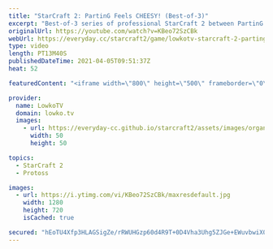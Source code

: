 ```yaml
---
title: "StarCraft 2: PartinG Feels CHEESY! (Best-of-3)"
excerpt: "Best-of-3 series of professional StarCraft 2 between PartinG and Ragnarok. In this particular series PartinG is feeling cheesy as he opens up as aggressively as possible versus his Zerg opponent.  Support my work on Patreon: http://www.patreon.com/lowkotv Become a YouTube member: https://lowko.tv/join"
originalUrl: https://youtube.com/watch?v=KBeo72SzCBk
webUrl: https://everyday.cc/starcraft2/game/lowkotv-starcraft-2-parting-feels-cheesy-best-of-3/
type: video
length: PT13M40S
publishedDateTime: 2021-04-05T09:51:37Z
heat: 52

featuredContent: "<iframe width=\"800\" height=\"500\" frameborder=\"0\" src=\"https://www.youtube.com/embed/KBeo72SzCBk\" allow=\"accelerometer; autoplay; encrypted-media; gyroscope; picture-in-picture\" allowfullscreen></iframe>"

provider:
  name: LowkoTV
  domain: lowko.tv
  images:
    - url: https://everyday-cc.github.io/starcraft2/assets/images/organizations/lowko.tv-50x50.jpg
      width: 50
      height: 50

topics:
  - StarCraft 2
  - Protoss

images:
  - url: https://i.ytimg.com/vi/KBeo72SzCBk/maxresdefault.jpg
    width: 1280
    height: 720
    isCached: true

secured: "hEoTU4Xfp3HLAGSigZe/rRWUHGzp60d4R9T+0D4Vha3Uhg5ZJGe+EWuvbwiX02WN7u8J1vsVm/k0c9R3UuPqlsq2tXHJBiTV8Yz9PKJtakzkQrIrXnw5wUxINjcGLx30W9pc344Anf0NHHC58ck3obdJc/55+s+y7bR/UbwS5UseQzr+jy3RgSUHEcAKX4fNJfvlpHW/kTOjtIxbo46Ygd3XHIzXgBxNEOUfA5bo0TwCWF5u1+ramn5yRAoQIeJxJ5JswgNhcjByQY5It3hEvmp83JM8Gr14uPfpenBMLLPAZx9fwsGwdZttRVnuykRn5Hkn4Vpwbg2lcfZHjGarUSe1b7ZQKnAx7NyrIaQ9geuuurghIjrxWBUjVqL1DhD56c6nxL6cN1/fXOqnfuWSB69Cq3/956kcEj3S/HiBbws=;HQqvsvSAiq9EfxMllm1wqQ=="
---
```


